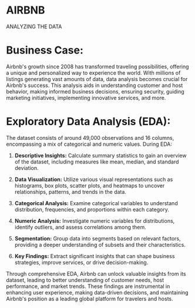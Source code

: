 # AIRBNB
ANALYZING THE DATA

# Business Case:

Airbnb's growth since 2008 has transformed traveling possibilities, offering a unique and personalized way to experience the world. With millions of listings generating vast amounts of data, data analysis becomes crucial for Airbnb's success. This analysis aids in understanding customer and host behavior, making informed business decisions, ensuring security, guiding marketing initiatives, implementing innovative services, and more.

# Exploratory Data Analysis (EDA):

The dataset consists of around 49,000 observations and 16 columns, encompassing a mix of categorical and numeric values. During EDA:

 1. **Descriptive Insights:** Calculate summary statistics to gain an overview of the dataset, including measures like mean, median, and standard deviation.

2. **Data Visualization:** Utilize various visual representations such as histograms, box plots, scatter plots, and heatmaps to uncover relationships, patterns, and trends in the data.

3. **Categorical Analysis:** Examine categorical variables to understand distribution, frequencies, and proportions within each category.

4. **Numeric Analysis:** Investigate numeric variables for distributions, identify outliers, and assess correlations among them.

5. **Segmentation:** Group data into segments based on relevant factors, providing a deeper understanding of subsets and their characteristics.

6. **Key Findings:** Extract significant insights that can shape business strategies, improve services, or drive decision-making.

Through comprehensive EDA, Airbnb can unlock valuable insights from its dataset, leading to better understanding of customer needs, host performance, and market trends. These findings are instrumental in enhancing user experience, making data-driven decisions, and maintaining Airbnb's position as a leading global platform for travelers and hosts.

